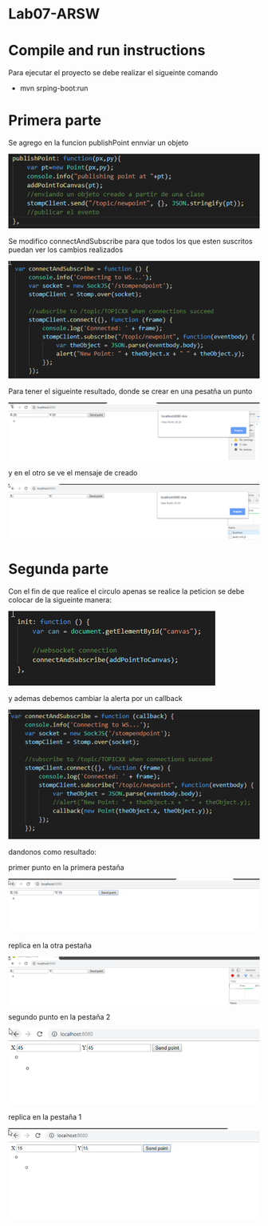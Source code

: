 # Lab07-ARSW

# Compile and run instructions

Para ejecutar el proyecto se debe realizar el sigueinte comando

* mvn srping-boot:run



# Primera parte 

Se agrego en la funcion publishPoint ennviar un objeto 

![](img/primeraparte1.png)

Se modifico connectAndSubscribe para que todos los que esten suscritos puedan ver los cambios realizados 

![](img/primeraparte2.png)

Para tener el sigueinte resultado, donde se crear en una pesatña un punto 

![](img/primeraparte3.png)

y en el otro se ve el mensaje de creado

![](img/primeraparte4.png)


# Segunda parte 

Con el fin de que realice el circulo apenas se realice la peticion se debe colocar de la sigueinte manera:

![](img/partedos1.png)

y ademas debemos cambiar la alerta por un callback 

![](img/partedos2.png)


dandonos como resultado:

primer punto en la primera pestaña  

![](img/partedos3.png)

replica en la otra pestaña

![](img/partedos4.png)

segundo punto en la pestaña 2

![](img/partedos5.png)

replica en la pestaña 1

![](img/partedos6.png)